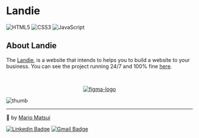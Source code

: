 # Landie

<img alt="HTML5" src="https://img.shields.io/badge/html5%20-%23E34F26.svg?&style=for-the-badge&logo=html5&logoColor=white"/> <img alt="CSS3" src="https://img.shields.io/badge/css3%20-%231572B6.svg?&style=for-the-badge&logo=css3&logoColor=white"/> <img alt="JavaScript" src="https://img.shields.io/badge/javascript%20-%23F7DF1E?&style=for-the-badge&logo=javascript&logoColor=white"/>

## About Landie

The [Landie](https://landie-five.vercel.app/), is a website that intends to helps you to build a website to your business. You can see the project running 24/7 and 100% fine [here](https://landie-five.vercel.app/).

<br>

<p align = "center">
  <a href="https://www.figma.com/file/NqBkZM7SlLGE91kpujQsEi/Figma-Website-Template-Landie-Demo">
    <img alt="figma-logo" src="https://img.shields.io/badge/-figma-blue?&style=for-the-badge&logo=figma&logoColor=white" />
  </a>
</p>

![thumb](https://user-images.githubusercontent.com/63224412/115100496-74573780-9f13-11eb-93ad-b69424b47972.png)

---

💙 by [Mario Matsui](https://github.com/MarioMatsui)

[![Linkedin Badge](https://img.shields.io/badge/-Mario%20Matsui-blue?style=flat-square&logo=Linkedin&logoColor=white&link=https://www.linkedin.com/in/mario-matsui/)](https://www.linkedin.com/in/mario-matsui/)
[![Gmail Badge](https://img.shields.io/badge/-mariomatsuif@gmail.com-blue?style=flat-square&logo=Gmail&logoColor=white&link=mailto:mariomatsuif@gmail.com)](mailto:mariomatsuif@gmail.com)
